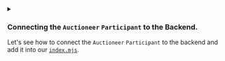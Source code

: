 <details>
<summary>
<h3>

Connecting the `Auctioneer` `Participant` to the Backend.

</h3>

Let's see how to connect the `Auctioneer` `Participant` to the backend and add it into our [`index.mjs`](https://raw.githubusercontent.com/BMscis/reach-tutorial/Documentation/Tutorial/Chapters/frontend/4.ConnectingTheCreatorToTheBackend/index.mjs).
</summary>
<p>

<ol>
<li>
<details>
<summary>
<h4>
Connecting the test account to the backend.
</h4>

Now we will connect the test account to the backend.
</summary>
<p>

```javascript
// Add connect account to backend contract.
const ctcCreator = accCreator.contract(backend);
```
> `accCreator.contract(backend);` returns a ***Reach Contract*** that contains the contract address.
</p>
</details>
</li>

<li>
<details>
<summary>
<H4>
Connecting to the Interface.
</H4>

We can now connect to the backend `Auctioneer` interface with :
</summary>
<p>

```javascript
// Add setting up the `Auctioneer` interface.
await ctcCreator.participants.Auctioneer({
    // Specify Auctioneer interact interface here
})
```
> `await ctcCreator.participants.Auctioneer` will connect the backend `Auctioneer` interface with the `accCreator`.

> Before we do that, we need to implement the `Auctioneer` interface that we defined in [`index.rsh`](https://raw.githubusercontent.com/BMscis/reach-tutorial/Documentation/Tutorial/Chapters/backend/4.AddingALocalStep/index.rsh).
</p>
</details>
</li>

<li>
<details>
<summary>
<H4>

Implementing the `getSale` function.
</H4>

`getSale` function requires three parameters: `nftId`, `minBid` and `lenInBlocks`.
</summary>
<p>

```javascript
// Add NFT params expected by the `getSale` function.
const nftId = theNFT.id
const minBid = stdlib.parseCurrency(2);
let lenInBlocks = 10;
```
- We are getting the `nftId` from the NFT we created earlier.
- The minimum bid is 2 network tokens.
- The number of blocks before the auction ends is 10.


```javascript
// Add putting them in an object.
const params = { 
nftId:nftId,
minBid:minBid,
lenInBlocks:lenInBlocks,
};
```
> Since the `getSale` function expects an object, we need to create an object with the parameters.
    
</p>
</details>
</li>

<li>
<details>
<summary>
<H4>

Adding `getSale` to the interface.
</H4>

Let's add the `params` object to the `Auctioneer` interface.
</summary>
<p>

```javascript
// Add setting up the `Auctioneer` interface.
await ctcCreator.participants.Auctioneer({
    //  Add get sale function.
    getSale: () => {
        return params;
    },
})
```
</p>
</details>
</li>

<li>
<details>
<summary>
<H4>

Adding `seeBid` function to the frontend.
</H4>

Connecting the `Auctioneer` `Participant` to the frontend.
</summary>
<p>

Ass you recall, the `seeBid` function from the [`backend`](https://raw.githubusercontent.com/BMscis/reach-tutorial/Documentation/Tutorial/Chapters/backend/4.AddingALocalStep/index.rsh) sends an `Address` and a `UInt` to the frontend.

```javascript
await ctcCreator.participants.Auctioneer({
    //  Add get sale function.
    getSale: () => {
        return params;
    },
    //  Add seeBid function.
    seeBid: (who, amt) => {
        let newBidder = stdlib.formatAddress(who)
        let newBid = stdlib.formatCurrency(amt)
        console.log(`Auctioneer saw that ${newBidder} bid ${newBid}.`);
    },
})
```
    
</p>
</details>
</li>

<li>
<details>
<summary>
<H4>

Adding the `showOutcome` function to the frontend.
</H4>

Connecting the `Auctioneer` `Participant` to the frontend.
</summary>
<p>

The `showOutcome` function will notify the frontend, when the contract is ready to begin the auction.

```javascript
await ctcCreator.participants.Auctioneer({
    //  Add get sale function.
    getSale: () => {
        return params;
    },
    //  Add seeBid function.
    seeBid: (who, amt) => {
        let newBidder = stdlib.formatAddress(who)
        let newBid = stdlib.formatCurrency(amt)
        console.log(`Auctioneer saw that ${newBidder} bid ${newBid}.`);
    },
    //  Add showOutcome function.
    showOutcome: (winner, amt) => {
        let newWinner = stdlib.formatAddress(winner)
        let newAmt = stdlib.formatCurrency(amt)
        console.log(`Auctioneer saw that ${newWinner} won with ${newAmt}`)
    }
})

```
</p>
</details>
</li>

<li>
<details>
<summary>
<H4>

Summing it all up.
</H4>

Adding it all to [`index.mjs`](https://raw.githubusercontent.com/BMscis/reach-tutorial/Documentation/Tutorial/Chapters/frontend/4.ConnectingTheCreatorToTheBackend/index.mjs).
</summary>
<p>

Adding it all up, this is how the [`index.rhs`](https://raw.githubusercontent.com/BMscis/reach-tutorial/Documentation/Tutorial/Chapters/backend/4.AddingALocalStep/index.rsh) interface looks.

```javascript
// Import reach stdlib
import { loadStdlib } from '@reach-sh/stdlib';

// Import contract backend
import * as backend from './build/index.main.mjs';

// Load stdlib
const stdlib = loadStdlib();

// generate starting balance
const startingBalance = stdlib.parseCurrency(100);

// create test account
const accCreator = await stdlib.newTestAccount(startingBalance);

// NFT asset.
const theNFT = await stdlib.launchToken(accCreator, "bumple", "NFT", { supply: 1 });

// Add connect account to backend contract.
const ctcCreator = accCreator.contract(backend);

// Add NFT params expected by the `getSale` function.
const nftId = theNFT.id
const minBid = stdlib.parseCurrency(2);
let lenInBlocks = 10;

// Add putting them in an object.
const params = { 
    nftId:nftId,
    minBid:minBid,
    lenInBlocks:lenInBlocks,
};

// Add setting up the `Auctioneer` interface.
await ctcCreator.participants.Auctioneer({
    //  Add get sale function.
    getSale: () => {
        return params;
    },
    //  Add seeBid function.
    seeBid: (who, amt) => {
        let newBidder = stdlib.formatAddress(who)
        let newBid = stdlib.formatCurrency(amt)
        console.log(`Auctioneer saw that ${newBidder} bid ${newBid}.`);
    },
    //  Add showOutcome function.
    showOutcome: (winner, amt) => {
        let newWinner = stdlib.formatAddress(winner)
        let newAmt = stdlib.formatCurrency(amt)
        console.log(`Auctioneer saw that ${newWinner} won with ${newAmt}`)
    }
})
```
</p>
</details>
</li>

</ol>
</p>
</details>